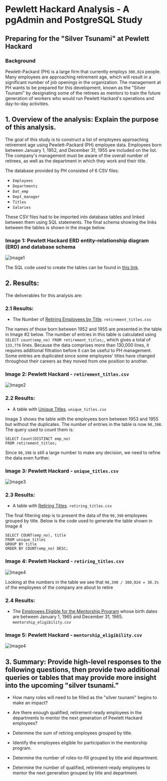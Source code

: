 # Pewlett Hackard Analysis - A pgAdmin and PostgreSQL Study
 
## Preparing for the "Silver Tsunami" at Pewlett Hackard

### Background

Pewlett-Packard (PH) is a large firm that currently employs `300,024` people. Many employees are approaching retirement age, which will result in a significant number of job openings in the organization. The management at PH wants to be prepared for this development, known as the "Silver Tsunami" by designating some of the retirees as mentors to train the future generation of workers who would run Pewlett Hackard's operations and day-to-day activities.

## 1. Overview of the analysis: Explain the purpose of this analysis.

The goal of this study is to construct a list of employees approaching retirement age using Pewlett-Packard (PH) employee data. Employees born between January 1, 1952, and December 31, 1955 are included on the list. The company's management must be aware of the overall number of retirees, as well as the department in which they work and their title.

The database provided by PH consisted of 6 CSV files:

- `Employees`
- `Departments`
- `Dat_emp`
- `Dept_manager`
- `Titles`
- `Salaries`

These CSV files had to be imported into database tables and linked between them using SQL statements.  The final schema showing the links between the tables is shown in the image below.

### Image 1: Pewlett Hackard ERD entity-relationship diagram (ERD) and database schema
![Image1](https://github.com/Peteresis/Pewlett-Hackard-Analysis/blob/2da018219c8c1cd3fb2af9939efc42b96e3e334e/PH_Schema.png)

The SQL code used to create the tables can be found in [this link](https://github.com/Peteresis/Pewlett-Hackard-Analysis/blob/ee969eee70c913e313f3d23fc934add0dc9cd624/Queries/TableCreation.sql). 


## 2. Results:

The deliverables for this analysis are:

### 2.1 Results:
- The Number of [Retiring Employees by Title](https://github.com/Peteresis/Pewlett-Hackard-Analysis/blob/700a40aa6f1e9eb6f477447c252b182d98e41470/Data/retirement_titles.csv). `retirement_titles.csv`

The names of those born between 1952 and 1955 are presented in the table in Image #2 below. The number of entries in this table is calculated using `SELECT count(emp_no) FROM retirement_titles;`, which gives a total of `133,776` lines.  Because the data comprises more than 130,000 lines, it requires additional filtration before it can be useful to PH management. Some entries are duplicated since some employees' titles have changed throughout their careers as they moved from one position to another.

### Image 2: Pewlett Hackard - `retirement_titles.csv`
![Image2](https://github.com/Peteresis/Pewlett-Hackard-Analysis/blob/19d6690d236b9466c7b8747c107b68ce07080cef/Images/retirement_titles.png)

### 2.2 Results:

  - A table with [Unique Titles](https://github.com/Peteresis/Pewlett-Hackard-Analysis/blob/700a40aa6f1e9eb6f477447c252b182d98e41470/Data/unique_titles.csv). `unique_titles.csv`

Image 3 shows the table with the employees born between 1953 and 1955 but without the duplicates.  The number of entries in the table is now `90,398`.  The query used to count them is:

```
SELECT Count(DISTINCT emp_no)
FROM retirement_titles;
```

Since `90,398` is still a large number to make any decision, we need to refine the data even further. 

### Image 3: Pewlett Hackard - `unique_titles.csv`
![Image3](https://github.com/Peteresis/Pewlett-Hackard-Analysis/blob/4ced2f465a7bf59b37c8b4112e9c2542f60dbfd4/Images/unique_titles.png)

### 2.3 Results:

- A table with [Retiring Titles](https://github.com/Peteresis/Pewlett-Hackard-Analysis/blob/700a40aa6f1e9eb6f477447c252b182d98e41470/Data/retiring_titles.csv). `retiring_titles.csv`

The final filtering step is to present the data of the `90,398` employees grouped by title.  Below is the code used to generate the table shown in Image 4

```
SELECT COUNT(emp_no), title
FROM unique_titles
GROUP BY title
ORDER BY COUNT(emp_no) DESC;
```

### Image 4: Pewlett Hackard - `retiring_titles.csv`
![Image4](https://github.com/Peteresis/Pewlett-Hackard-Analysis/blob/1dd649bb3a853ab4a0f737549cc5425c62766fa3/Images/retiring_titles.png)

Looking at the numbers in the table we see that `90,398 / 300,024 = 30.1%` of the employees of the company are about to retire

### 2.4 Results:

- The [Employees Eligible for the Mentorship Program](https://github.com/Peteresis/Pewlett-Hackard-Analysis/blob/578def9f4ae99c5263375880d37d524d14305bc4/Data/mentorship_eligibilty.csv) whose birth dates are between January 1, 1965 and December 31, 1965. `mentorship_eligibility.csv`

### Image 5: Pewlett Hackard - `mentorship_eligibility.csv`
![Image4](https://github.com/Peteresis/Pewlett-Hackard-Analysis/blob/4ced2f465a7bf59b37c8b4112e9c2542f60dbfd4/Images/mentorship_elegibility.png)
  
## 3. Summary: Provide high-level responses to the following questions, then provide two additional queries or tables that may provide more insight into the upcoming "silver tsunami."
- How many roles will need to be filled as the "silver tsunami" begins to make an impact?
- Are there enough qualified, retirement-ready employees in the departments to mentor the next generation of Pewlett Hackard employees?





- Determine the sum of retiring employees grouped by title.
- Identify the employees eligible for participation in the mentorship program.
- Determine the number of roles-to-fill grouped by title and department.
- Determine the number of qualified, retirement-ready employees to mentor the next generation grouped by title and department.
